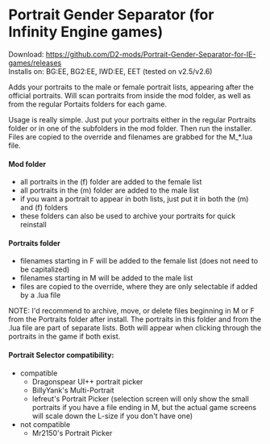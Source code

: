 # Portrait Gender Separator (for Infinity Engine games)
Download: https://github.com/D2-mods/Portrait-Gender-Separator-for-IE-games/releases  
Installs on: BG:EE, BG2:EE, IWD:EE, EET (tested on v2.5/v2.6)

Adds your portraits to the male or female portrait lists, appearing after the official portraits. Will scan portraits from inside the mod folder, as well as from the regular Portaits folders for each game.

Usage is really simple. Just put your portraits either in the regular Portraits folder or in one of the subfolders in the mod folder. Then run the installer. Files are copied to the override and filenames are grabbed for the M_*.lua file.

#### Mod folder
- all portraits in the (f) folder are added to the female list
- all portraits in the (m) folder are added to the male list
- if you want a portrait to appear in both lists, just put it in both the (m) and (f) folders
- these folders can also be used to archive your portraits for quick reinstall

#### Portraits folder
- filenames starting in F will be added to the female list (does not need to be capitalized)
- filenames starting in M will be added to the male list
- files are copied to the override, where they are only selectable if added by a .lua file

NOTE: 
I'd recommend to archive, move, or delete files beginning in M or F from the Portraits folder after install.
The portraits in this folder and from the .lua file are part of separate lists.
Both will appear when clicking through the portraits in the game if both exist.

#### Portrait Selector compatibility:
- compatible
	- Dragonspear UI++ portrait picker
	- BillyYank's Multi-Portrait
	- lefreut's Portrait Picker (selection screen will only show the small portraits if you have a file ending in M, but the actual game screens will scale down the L-size if you don't have one)
- not compatible
	- Mr2150's Portrait Picker